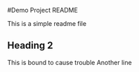 #Demo Project README

This is a simple readme file

## Heading 2 

This is bound to cause trouble
Another line
